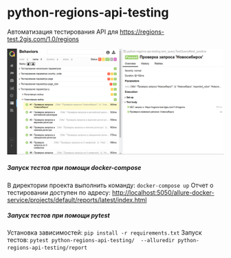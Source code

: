 # python-regions-api-testing

Автоматизация тестирования API для <https://regions-test.2gis.com/1.0/regions>

![python-regions-api-testing](screenshot.png)

##### Запуск тестов при помощи docker-compose

В директории проекта выполнить команду:
`docker-compose up`
Отчет о тестировании доступен по адресу: 
<http://localhost:5050/allure-docker-service/projects/default/reports/latest/index.html>

##### Запуск тестов при помощи pytest

Установка зависимостей:
`pip install -r requirements.txt`
Запуск тестов:
`pytest python-regions-api-testing/  --alluredir python-regions-api-testing/report`